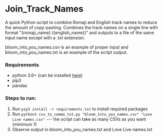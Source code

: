 # Join_Track_Names

A quick Python script to combine Romaji and English track names to reduce the amount of copy-pasting. Combines the track names on a single line with format "{romaji_name} ({english_name})" and outputs to a file of the same input name except with a .txt extension.

bloom_into_you_names.csv is an example of proper input and bloom_into_you_names.txt is an example of the script output.

### Requirements
- python 3.6+ (can be installed [here](https://www.python.org/downloads/))
- pip3
- pandas

### Steps to run:
1. Run `pip3 install -r requirements.txt` to install required packages
2. Run `python3 csv_to_comma_txt.py "bloom_into_you_names.csv" "Love Live names.csv"` --- the script can take as many CSVs as you want (minimum 1)
3. Observe output in bloom_into_you_names.txt and Love Live names.txt
